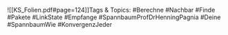 
![[KS_Folien.pdf#page=124]]Tags & Topics:
   #Berechne
   #Nachbar
   #Finde
   #Pakete
   #LinkState
   #Empfange
   #SpannbaumProfDrHenningPagnia
   #Deine
   #SpannbaumWie
   #KonvergenzJeder